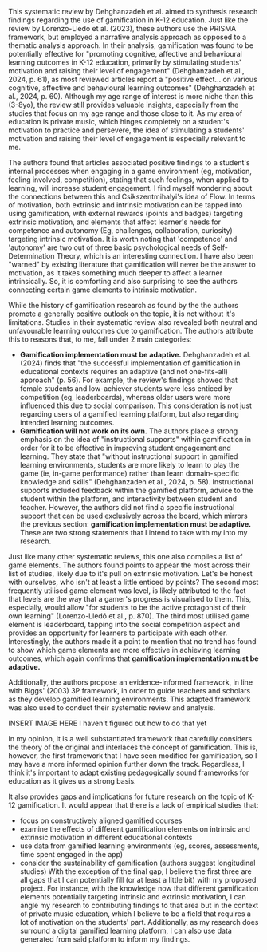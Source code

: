 This systematic review by Dehghanzadeh et al. aimed to synthesis research findings regarding the use of gamification in K-12 education. Just like the review by Lorenzo-Lledo et al. (2023), these authors use the PRISMA framework, but employed a narrative analysis approach as opposed to a thematic analysis approach. In their analysis, gamification was found to be potentially effective for "promoting cognitive, affective and behavioural learning outcomes in K-12 education, primarily by stimulating students' motivation and raising their level of engagement" (Dehghanzadeh et al., 2024, p. 61), as most reviewed articles report a "positive effect... on various cognitive, affective and behavioural learning outcomes" (Dehghanzadeh et al., 2024, p. 60). Although my age range of interest is more niche than this (3-8yo), the review still provides valuable insights, especially from the studies that focus on my age range and those close to it. As my area of education is private music, which hinges completely on a student's motivation to practice and persevere, the idea of stimulating a students' motivation and raising their level of engagement is especially relevant to me.

The authors found that articles associated positive findings to a student's internal processes when engaging in a game environment (eg, motivation, feeling involved, competition), stating that such feelings, when applied to learning, will increase student engagement. I find myself wondering about the connections between this and Csikszentmihalyi's idea of Flow. In terms of motivation, both extrinsic and intrinsic motivation can be tapped into using gamification, with external rewards (points and badges) targeting extrinsic motivation, and elements that affect learner's needs for competence and autonomy (Eg, challenges, collaboration, curiosity) targeting intrinsic motivation. It is worth noting that 'competence' and 'autonomy' are two out of three basic psychological needs of Self-Determination Theory, which is an interesting connection. I have also been "warned" by existing literature that gamification will never be the answer to motivation, as it takes something much deeper to affect a learner intrinsically. So, it is comforting and also surprising to see the authors connecting certain game elements to intrinsic motivation. 

While the history of gamification research as found by the the authors promote a generally positive outlook on the topic, it is not without it's limitations. Studies in their systematic review also revealed both neutral and unfavourable learning outcomes due to gamification. The authors attribute this to reasons that, to me, fall under 2 main categories:
- **Gamification implementation must be adaptive.** Dehghanzadeh et al. (2024) finds that "the successful implementation of gamification in educational contexts requires an adaptive (and not one-fits-all) approach" (p. 56). For example, the review's findings showed that female students and low-achiever students were less enticed by competition (eg, leaderboards), whereas older users were more influenced this due to social comparison. This consideration is not just regarding users of a gamified learning platform, but also regarding intended learning outcomes.
- **Gamification will not work on its own.** The authors place a strong emphasis on the idea of "instructional supports" within gamification in order for it to be effective in improving student engagement and learning. They state that "without instructional support in gamified learning environments, students are more likely to learn to play the game (ie, in-game performance) rather than learn domain-specific knowledge and skills" (Dehghanzadeh et al., 2024, p. 58). Instructional supports included feedback within the gamified platform, advice to the student within the platform, and interactivity between student and teacher. However, the authors did not find a specific instructional support that can be used exclusively across the board, which mirrors the previous section: **gamification implementation must be adaptive.**
These are two strong statements that I intend to take with my into my research.

Just like many other systematic reviews, this one also compiles a list of game elements. The authors found points to appear the most across their list of studies, likely due to it's pull on extrinsic motivation. Let's be honest with ourselves, who isn't at least a little enticed by points? The second most frequently utilised game element was level, is likely attributed to the fact that levels are the way that a gamer's progress is visualised to them. This, especially, would allow "for students to be the active protagonist of their own learning" (Lorenzo-Lledó et al., p. 870). The third most utilised game element is leaderboard, tapping into the social competition aspect and provides an opportunity for learners to participate with each other. Interestingly, the authors made it a point to mention that no trend has found to show which game elements are more effective in achieving learning outcomes, which again confirms that **gamification implementation must be adaptive.**

Additionally, the authors propose an evidence-informed framework, in line with Biggs' (2003) 3P framework, in order to guide teachers and scholars as they develop gamified learning environments. This adapted framework was also used to conduct their systematic review and analysis.

INSERT IMAGE HERE I haven't figured out how to do that yet

In my opinion, it is a well substantiated framework that carefully considers the theory of the original and interlaces the concept of gamification. This is, however, the first framework that I have seen modified for gamification, so I may have a more informed opinion further down the track. Regardless, I think it's important to adapt existing pedagogically sound frameworks for education as it gives us a strong basis.

It also provides gaps and implications for future research on the topic of K-12 gamification. It would appear that there is a lack of empirical studies that:
- focus on constructively aligned gamified courses
- examine the effects of different gamification elements on intrinsic and extrinsic motivation in different educational contexts
- use data from gamified learning environments (eg, scores, assessments, time spent engaged in the app)
- consider the sustainability of gamification (authors suggest longitudinal studies)
With the exception of the final gap, I believe the first three are all gaps that I can potentially fill (or at least a little bit) with my proposed project. For instance, with the knowledge now that different gamification elements potentially targeting intrinsic and extrinsic motivation, I can angle my research to contributing findings to that area but in the context of private music education, which I believe to be a field that requires a lot of motivation on the students' part. Additionally, as my research does surround a digital gamified learning platform, I can also use data generated from said platform to inform my findings. 
